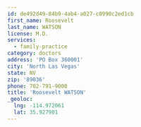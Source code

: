 ```yaml
---
id: de492d49-84b9-4ab4-a027-c0990c2ed1cb
first_name: Roosevelt
last_name: WATSON
license: M.D.
services:
  - family-practice
category: doctors
address: 'PO Box 360001'
city: 'North Las Vegas'
state: NV
zip: '89036'
phone: 702-791-9000
title: 'Roosevelt WATSON'
_geoloc:
  lng: -114.972061
  lat: 35.927901
---
```

